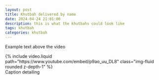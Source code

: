 ```yaml
---
layout: post
title: Khutbah delivered by name
date: 2024-04-24 21:01:00
description: this is what the khutbahs could look like
tags: khutbah
categories: khutbah
---
```


Example text above the video

<div class="row mt-3">
    <div class="col-sm mt-3 mt-md-0">
        {% include video.liquid path="https://www.youtube.com/embed/p9ao_uu_DL8" class="img-fluid rounded z-depth-1" %}
    </div>
</div>
<div class="caption">
    Caption detailing 
</div>